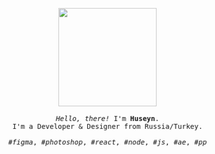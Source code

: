<p align="center">

  <br>
  <br>
  
  <img width="200" src="https://github.com/Ri7vaI/Ri7vaI/blob/7ad6a7a8a96ae0268a6b29bf94d365784f29dc9b/Rivai.gif">
 
  <br>
  <br>
  
  <samp>
    <i>Hello, there!</i> I'm <b>Huseyn</b>.
    <br> 
    I'm a Developer & Designer from Russia/Turkey.
    <br>
    <br>
    <i>#figma</i>, <i>#photoshop</i>, <i>#react</i>, <i>#node</i>, <i>#js</i>, <i>#ae</i>, <i>#pp</i>
  </samp>
  
  <br>
  <br>
  <br>
  <br>
  <br>

</p>
